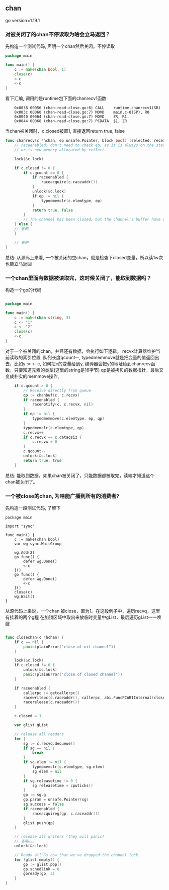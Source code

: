 ## chan
go version=1.19.1
### 对被关闭了的chan不停读取为啥会立马返回？

先构造一个测试代码, 声明一个chan然后关闭，不停读取
```go
package main

func main() {
	c := make(chan bool, 1)
	close(c)
	<-c
	<-c
}

```
看下汇编, 调用的是runtime包下面的chanrecv1函数
```
	0x0038 00056 (chan-read-close.go:6)	CALL	runtime.chanrecv1(SB)
	0x003c 00060 (chan-read-close.go:7)	MOVD	main.c-8(SP), R0
	0x0040 00064 (chan-read-close.go:7)	MOVD	ZR, R1
	0x0044 00068 (chan-read-close.go:7)	PCDATA	$1, ZR

```

当chan被关闭时，c.closed被置1, 直接返回return true, false
```go
func chanrecv(c *hchan, ep unsafe.Pointer, block bool) (selected, received bool) {
	// raceenabled: don't need to check ep, as it is always on the stack
	// or is new memory allocated by reflect.

	lock(&c.lock)

	if c.closed != 0 {
		if c.qcount == 0 {
			if raceenabled {
				raceacquire(c.raceaddr())
			}
			unlock(&c.lock)
			if ep != nil {
				typedmemclr(c.elemtype, ep)
			}
			return true, false
		}
		// The channel has been closed, but the channel's buffer have data.
	} else {
    // 省略
	}

	// 省略
}
```

总结:
从源码上来看, 一个被关闭的空chan，就是检查下closed变量，所以读1w次也能立马返回

### 一个chan里面有数据被读取完，这时候关闭了，能取到数据吗？

构造一个go的代码
```go

package main

func main() {
	c := make(chan string, 3)
	c <- "1"
	c <- "2"
	close(c)
	<-c
}
```
对于一个被关闭的chan，并且还有数据，会执行如下逻辑。
recvx计算器维护当前读取的索引位置, 队列长度qcount--, 
typedmemmove就是把变量的值返回出去，比如y := <- c,  如何把c的变量给到y, 编译器会把y的地址给到chanrecv函数，只要知道元素的类型(这里的string是16字节)
qp是被拷贝的数据指针，最后又变成朴实的memmove操作, 
```go
	if c.qcount > 0 {
		// Receive directly from queue
		qp := chanbuf(c, c.recvx)
		if raceenabled {
			racenotify(c, c.recvx, nil)
		}
		if ep != nil {
			typedmemmove(c.elemtype, ep, qp)
		}
		typedmemclr(c.elemtype, qp)
		c.recvx++
		if c.recvx == c.dataqsiz {
			c.recvx = 0
		}
		c.qcount--
		unlock(&c.lock)
		return true, true
	}
```

总结:
能取到数据。如果chan被关闭了，只能数据都被取完，读端才知道这个chan被关闭了。

### 一个被close的chan, 为啥能广播到所有的消费者?
先构造一段测试代码, 了解下
```
package main

import "sync"

func main() {
	c := make(chan bool)
	var wg sync.WaitGroup

	wg.Add(2)
	go func() {
		defer wg.Done()
		<-c
	}()
	go func() {
		defer wg.Done()
		<-c
	}()
	close(c)
	wg.Wait()
}
```

从源代码上来说，一个chan 被close，置为1。在这段例子中，遍历recvq，这里有挂着的两个g程
在加锁区域中取出来放临时变量中gList，最后遍历gList一一唤醒
```go

func closechan(c *hchan) {
	if c == nil {
		panic(plainError("close of nil channel"))
	}

	lock(&c.lock)
	if c.closed != 0 {
		unlock(&c.lock)
		panic(plainError("close of closed channel"))
	}

	if raceenabled {
		callerpc := getcallerpc()
		racewritepc(c.raceaddr(), callerpc, abi.FuncPCABIInternal(closechan))
		racerelease(c.raceaddr())
	}

	c.closed = 1

	var glist gList

	// release all readers
	for {
		sg := c.recvq.dequeue()
		if sg == nil {
			break
		}
		if sg.elem != nil {
			typedmemclr(c.elemtype, sg.elem)
			sg.elem = nil
		}
		if sg.releasetime != 0 {
			sg.releasetime = cputicks()
		}
		gp := sg.g
		gp.param = unsafe.Pointer(sg)
		sg.success = false
		if raceenabled {
			raceacquireg(gp, c.raceaddr())
		}
		glist.push(gp)
	}

	// release all writers (they will panic)
	// 省略。。。
	unlock(&c.lock)

	// Ready all Gs now that we've dropped the channel lock.
	for !glist.empty() {
		gp := glist.pop()
		gp.schedlink = 0
		goready(gp, 3)
	}
}
```
